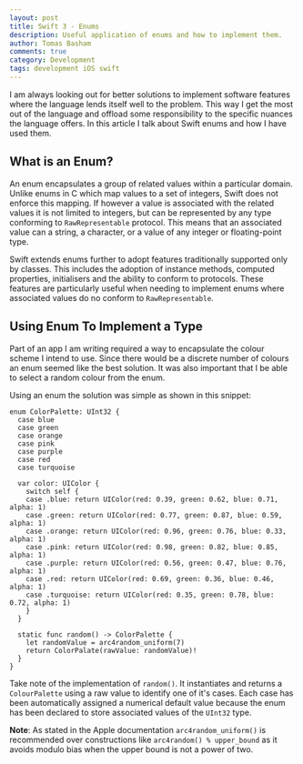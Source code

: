 ```yaml
---
layout: post
title: Swift 3 - Enums
description: Useful application of enums and how to implement them.
author: Tomas Basham
comments: true
category: Development
tags: development iOS swift
---
```

I am always looking out for better solutions to implement software features where the language lends itself well to the problem. This way I get the most out of the language and offload some responsibility to the specific nuances the language offers. In this article I talk about Swift enums and how I have used them.

## What is an Enum?

An enum encapsulates a group of related values within a particular domain. Unlike enums in C which map values to a set of integers, Swift does not enforce this mapping. If however a value is associated with the related values it is not limited to integers, but can be represented by any type conforming to `RawRepresentable` protocol. This means that an associated value can a string, a character, or a value of any integer or floating-point type.

Swift extends enums further to adopt features traditionally supported only by classes. This includes the adoption of instance methods, computed properties, initialisers and the ability to conform to protocols. These features are particularly useful when needing to implement enums where associated values do no conform to `RawRepresentable`.

## Using Enum To Implement a Type

Part of an app I am writing required a way to encapsulate the colour scheme I intend to use. Since there would be a discrete number of colours  an enum seemed like the best solution. It was also important that I be able to select a random colour from the enum.

Using an enum the solution was simple as shown in this snippet:

    enum ColorPalette: UInt32 {
      case blue
      case green
      case orange
      case pink
      case purple
      case red
      case turquoise

      var color: UIColor {
        switch self {
        case .blue: return UIColor(red: 0.39, green: 0.62, blue: 0.71, alpha: 1)
        case .green: return UIColor(red: 0.77, green: 0.87, blue: 0.59, alpha: 1)
        case .orange: return UIColor(red: 0.96, green: 0.76, blue: 0.33, alpha: 1)
        case .pink: return UIColor(red: 0.98, green: 0.82, blue: 0.85, alpha: 1)
        case .purple: return UIColor(red: 0.56, green: 0.47, blue: 0.76, alpha: 1)
        case .red: return UIColor(red: 0.69, green: 0.36, blue: 0.46, alpha: 1)
        case .turquoise: return UIColor(red: 0.35, green: 0.78, blue: 0.72, alpha: 1)
        }
      }

      static func random() -> ColorPalette {
        let randomValue = arc4random_uniform(7)
        return ColorPalate(rawValue: randomValue)!
      }
    }

Take note of the implementation of `random()`. It instantiates and returns a `ColourPalette` using a raw value to identify one of it's cases. Each case has been automatically assigned a numerical default value because the enum has been declared to store associated values of the `UInt32` type.

**Note**: As stated in the Apple documentation `arc4random_uniform()` is recommended over constructions like `arc4random() % upper_bound` as it avoids modulo bias when the upper bound is not a power of two.
